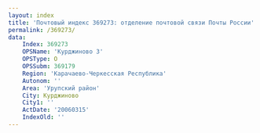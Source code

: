 ```yaml
---
layout: index
title: 'Почтовый индекс 369273: отделение почтовой связи Почты России'
permalink: /369273/
data:
    Index: 369273
    OPSName: 'Курджиново 3'
    OPSType: О
    OPSSubm: 369179
    Region: 'Карачаево-Черкесская Республика'
    Autonom: ''
    Area: 'Урупский район'
    City: Курджиново
    City1: ''
    ActDate: '20060315'
    IndexOld: ''
---
```

